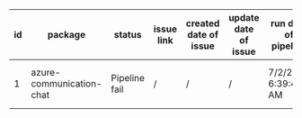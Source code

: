 
| id | package | status | issue link | created date of issue | update date of issue | run date of pipeline | pipeline run link |
|----|---------|--------|------------|-----------------------|----------------------| ---------------------| ----------------- |
| 1 | azure-communication-chat | Pipeline fail | / | / | / | 7/2/2025 6:39:43 AM | https://dev.azure.com/test-organi/content-validation-automation/_build/results?buildId=27 |